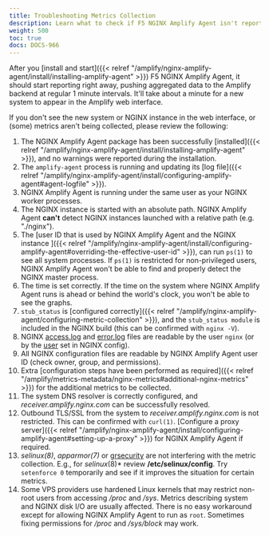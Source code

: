 ```yaml
---
title: Troubleshooting Metrics Collection
description: Learn what to check if F5 NGINX Amplify Agent isn't reporting metrics.
weight: 500
toc: true
docs: DOCS-966
---
```


After you [install and start]({{< relref "/amplify/nginx-amplify-agent/install/installing-amplify-agent" >}}) F5 NGINX Amplify Agent, it should start reporting right away, pushing aggregated data to the Amplify backend at regular 1 minute intervals. It'll take about a minute for a new system to appear in the Amplify web interface.

If you don't see the new system or NGINX instance in the web interface, or (some) metrics aren't being collected, please review the following:

  1. The NGINX Amplify Agent package has been successfully [installed]({{< relref "/amplify/nginx-amplify-agent/install/installing-amplify-agent" >}}), and no warnings were reported during the installation.
  2. The `amplify-agent` process is running and updating its [log file]({{< relref "/amplify/nginx-amplify-agent/install/configuring-amplify-agent#agent-logfile" >}}).
  3. NGINX Amplify Agent is running under the same user as your NGINX worker processes.
  4. The NGINX instance is started with an absolute path. NGINX Amplify Agent **can't** detect NGINX instances launched with a relative path (e.g. "./nginx").
  5. The [user ID that is used by NGINX Amplify Agent and the NGINX instance ]({{< relref "/amplify/nginx-amplify-agent/install/configuring-amplify-agent#overriding-the-effective-user-id" >}}), can run `ps(1)` to see all system processes. If `ps(1)` is restricted for non-privileged users, NGINX Amplify Agent won't be able to find and properly detect the NGINX master process.
  6. The time is set correctly. If the time on the system where NGINX Amplify Agent runs is ahead or behind the world's clock, you won't be able to see the graphs.
  7. `stub_status` is [configured correctly]({{< relref "/amplify/nginx-amplify-agent/configuring-metric-collection" >}}), and the `stub_status module` is included in the NGINX build (this can be confirmed with `nginx -V`).
  8. NGINX [access.log](http://nginx.org/en/docs/http/ngx_http_log_module.html) and [error.log](http://nginx.org/en/docs/ngx_core_module.html#error_log) files are readable by the user `nginx` (or by the [user](http://nginx.org/en/docs/ngx_core_module.html#user) set in NGINX config).
  9. All NGINX configuration files are readable by NGINX Amplify Agent user ID (check owner, group, and permissions).
  10. Extra [configuration steps have been performed as required]({{< relref "/amplify/metrics-metadata/nginx-metrics#additional-nginx-metrics" >}}) for the additional metrics to be collected.
  11. The system DNS resolver is correctly configured, and *receiver.amplify.nginx.com* can be successfully resolved.
  12. Outbound TLS/SSL from the system to *receiver.amplify.nginx.com* is not restricted. This can be confirmed with `curl(1)`. [Configure a proxy server]({{< relref "/amplify/nginx-amplify-agent/install/configuring-amplify-agent#setting-up-a-proxy" >}}) for NGINX Amplify Agent if required.
  13. *selinux(8)*, *apparmor(7)* or [grsecurity](https://grsecurity.net) are not interfering with the metric collection. E.g., for _selinux_(8)* review **/etc/selinux/config**. Try `setenforce 0` temporarily and see if it improves the situation for certain metrics.
  14. Some VPS providers use hardened Linux kernels that may restrict non-root users from accessing */proc* and */sys*. Metrics describing system and NGINX disk I/O are usually affected. There is no easy workaround except for allowing NGINX Amplify Agent to run as `root`. Sometimes fixing permissions for */proc* and */sys/block* may work.
